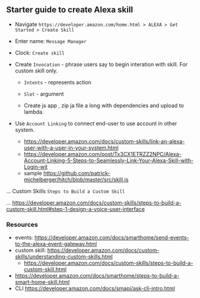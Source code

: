 ## Starter guide to create Alexa skill

* Navigate `https://developer.amazon.com/home.html > ALEXA > Get Started > Create Skill`
* Enter name: `Message Manager`
* Clock: `Create skill`

* Create `Invocation`  - phrase users say to begin interation with skill. For custom skill only.
  * `Intents` - represents action
  * `Slot` -  argument

  * Create js app , zip ja file a long with dependencies and upload to lambda.



* Use `Account Linking` to connect end-user to use account in other system.
  * https://developer.amazon.com/docs/custom-skills/link-an-alexa-user-with-a-user-in-your-system.html 
  * https://developer.amazon.com/post/Tx3CX1ETRZZ2NPC/Alexa-Account-Linking-5-Steps-to-Seamlessly-Link-Your-Alexa-Skill-with-Login-wit
  * sample https://github.com/patrick-michelberger/hitch/blob/master/src/skill.js



... Custom Skills `Steps to Build a Custom Skill`

... https://developer.amazon.com/docs/custom-skills/steps-to-build-a-custom-skill.html#step-1-design-a-voice-user-interface


### Resources
* events: https://developer.amazon.com/docs/smarthome/send-events-to-the-alexa-event-gateway.html
* custom skill: https://developer.amazon.com/docs/custom-skills/understanding-custom-skills.html
  * https://developer.amazon.com/docs/custom-skills/steps-to-build-a-custom-skill.html
* https://developer.amazon.com/docs/smarthome/steps-to-build-a-smart-home-skill.html 
* CLI https://developer.amazon.com/docs/smapi/ask-cli-intro.html
